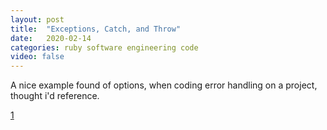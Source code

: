 ```yaml
---
layout: post
title:  "Exceptions, Catch, and Throw"
date:   2020-02-14
categories: ruby software engineering code
video: false
---
```


A nice example found of options, when coding error handling on a project, thought i'd reference.

[1]

[1]: //phrogz.net/programmingruby/tut_exceptions.html


